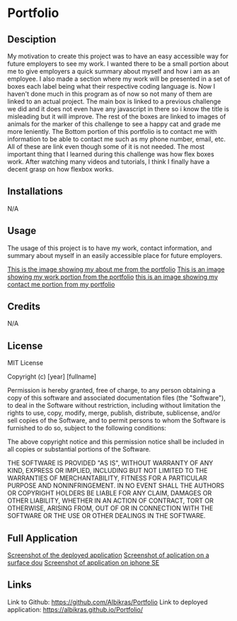 # Portfolio

## Desciption

My motivation to create this project was to have an easy accessible way for future employers to see my work.  I wanted there to be a small portion about me to give employers a quick summary about myself and how i am as an employee.  I also made a section where my work will be presented in a set of boxes each label being what their respective coding language is.  Now I haven't done much in this program as of now so not many of them are linked to an actual project.  The main box is linked to a previous challenge we did and it does not even have any javascript in there so i know the title is misleading but it will improve.  The rest of the boxes are linked to images of animals for the marker of this challenge to see a happy cat and grade me more leniently.  The Bottom portion of this portfolio is to contact me with information to be able to contact me such as my phone number, email, etc.  All of these are link even though some of it is not needed.  The most important thing that I learned during this challenge was how flex boxes work. After watching many videos and tutorials, I think I finally have a decent grasp on how flexbox works.

## Installations

N/A

## Usage

The usage of this project is to have my work, contact information, and summary about myself in an easily accessible place for future employers.

[This is the image showing my about me from the portfolio](./assets/images/Aboutme.png)
[This is an image showing my work portion from the portfolio](./assets/images/Work.png)
[this is an image showing my contact me portion from my portfolio](./assets/images/Contactme.png)

## Credits

N/A

## License

MIT License

Copyright (c) [year] [fullname]

Permission is hereby granted, free of charge, to any person obtaining a copy
of this software and associated documentation files (the "Software"), to deal
in the Software without restriction, including without limitation the rights
to use, copy, modify, merge, publish, distribute, sublicense, and/or sell
copies of the Software, and to permit persons to whom the Software is
furnished to do so, subject to the following conditions:

The above copyright notice and this permission notice shall be included in all
copies or substantial portions of the Software.

THE SOFTWARE IS PROVIDED "AS IS", WITHOUT WARRANTY OF ANY KIND, EXPRESS OR
IMPLIED, INCLUDING BUT NOT LIMITED TO THE WARRANTIES OF MERCHANTABILITY,
FITNESS FOR A PARTICULAR PURPOSE AND NONINFRINGEMENT. IN NO EVENT SHALL THE
AUTHORS OR COPYRIGHT HOLDERS BE LIABLE FOR ANY CLAIM, DAMAGES OR OTHER
LIABILITY, WHETHER IN AN ACTION OF CONTRACT, TORT OR OTHERWISE, ARISING FROM,
OUT OF OR IN CONNECTION WITH THE SOFTWARE OR THE USE OR OTHER DEALINGS IN THE
SOFTWARE.

## Full Application

[Screenshot of the deployed application](./assets/images/BetterScreen.png)
[Screenshot of aplication on a surface dou](./assets/images/Surfacedou.png)
[Screenshot of application on iphone SE](./assets/images/IphoneSE.png)

## Links

Link to Github:  https://github.com/Albikras/Portfolio
Link to deployed application:  https://albikras.github.io/Portfolio/

